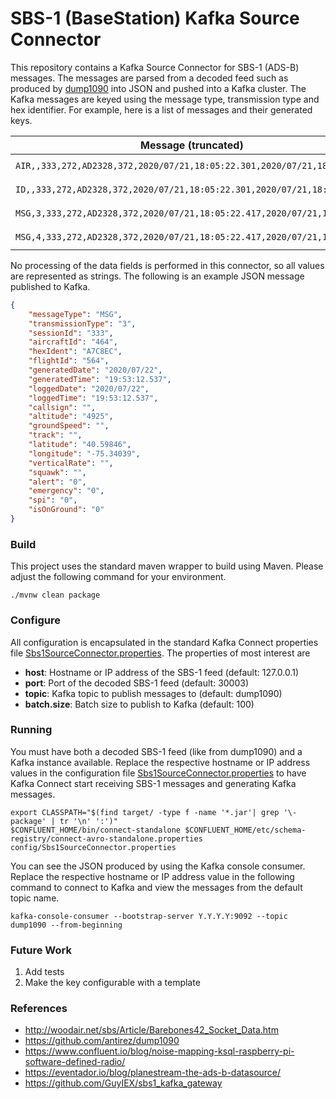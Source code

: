 # SBS-1 (BaseStation) Kafka Source Connector

This repository contains a Kafka Source Connector for SBS-1 (ADS-B) messages. The messages are parsed from a decoded feed such as produced by [dump1090](https://github.com/antirez/dump1090) into JSON and pushed into a Kafka cluster.  The Kafka messages are keyed using the message type, transmission type and hex identifier. For example, here is a list of messages and their generated keys.

| Message (truncated) | Key |
| --- | --- |
| ``AIR,,333,272,AD2328,372,2020/07/21,18:05:22.301,2020/07/21,18:05:2...`` | ``AIR--AD2328``  |
| ``ID,,333,272,AD2328,372,2020/07/21,18:05:22.301,2020/07/21,18:05:22...`` | ``ID--AD2328``   |
| ``MSG,3,333,272,AD2328,372,2020/07/21,18:05:22.417,2020/07/21,18:05:...`` | ``MSG-3-AD2328`` |
| ``MSG,4,333,272,AD2328,372,2020/07/21,18:05:22.417,2020/07/21,18:05:...`` | ``MSG-4-AD2328`` |

No processing of the data fields is performed in this connector, so all values are represented as strings. The following is an example JSON message published to Kafka.

```json
{
    "messageType": "MSG",
    "transmissionType": "3",
    "sessionId": "333",
    "aircraftId": "464",
    "hexIdent": "A7C8EC",
    "flightId": "564",
    "generatedDate": "2020/07/22",
    "generatedTime": "19:53:12.537",
    "loggedDate": "2020/07/22",
    "loggedTime": "19:53:12.537",
    "callsign": "",
    "altitude": "4925",
    "groundSpeed": "",
    "track": "",
    "latitude": "40.59846",
    "longitude": "-75.34039",
    "verticalRate": "",
    "squawk": "",
    "alert": "0",
    "emergency": "0",
    "spi": "0",
    "isOnGround": "0"
}
```

### Build

This project uses the standard maven wrapper to build using Maven. Please adjust the following command for your environment.

```
./mvnw clean package
```

### Configure

All configuration is encapsulated in the standard Kafka Connect properties file [Sbs1SourceConnector.properties](config/Sbs1SourceConnector.properties). The properties of most interest are

* **host**: Hostname or IP address of the SBS-1 feed (default: 127.0.0.1)
* **port**: Port of the decoded SBS-1 feed (default: 30003)
* **topic**: Kafka topic to publish messages to (default: dump1090)
* **batch.size**: Batch size to publish to Kafka (default: 100)

### Running

You must have both a decoded SBS-1 feed (like from dump1090) and a Kafka instance available. Replace the respective hostname or IP address values in the configuration file [Sbs1SourceConnector.properties](config/Sbs1SourceConnector.properties) to have Kafka Connect start receiving SBS-1 messages and generating Kafka messages.

```
export CLASSPATH="$(find target/ -type f -name '*.jar'| grep '\-package' | tr '\n' ':')"
$CONFLUENT_HOME/bin/connect-standalone $CONFLUENT_HOME/etc/schema-registry/connect-avro-standalone.properties config/Sbs1SourceConnector.properties
```

You can see the JSON produced by using the Kafka console consumer. Replace the respective hostname or IP address value in the following command to connect to Kafka and view the messages from the default topic name.

```
kafka-console-consumer --bootstrap-server Y.Y.Y.Y:9092 --topic dump1090 --from-beginning
```

### Future Work

1. Add tests
1. Make the key configurable with a template

### References

* http://woodair.net/sbs/Article/Barebones42_Socket_Data.htm
* https://github.com/antirez/dump1090
* https://www.confluent.io/blog/noise-mapping-ksql-raspberry-pi-software-defined-radio/
* https://eventador.io/blog/planestream-the-ads-b-datasource/
* https://github.com/GuyIEX/sbs1_kafka_gateway
